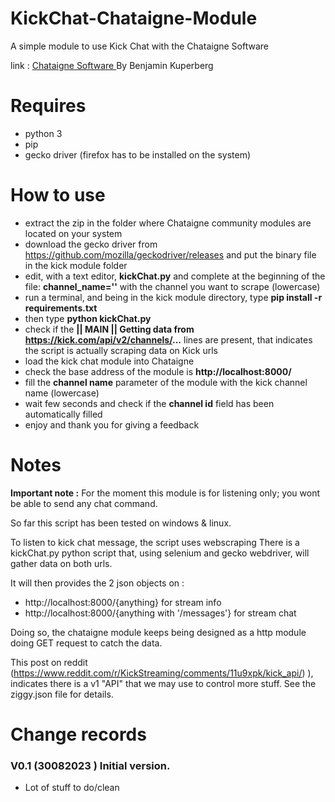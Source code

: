 # KickChat-Chataigne-Module
A simple module to use Kick Chat with the Chataigne Software

link :  <a href="http://benjamin.kuperberg.fr/chataigne/en" target="_blank">Chataigne Software </a> By Benjamin Kuperberg

# Requires 
  - python 3
  - pip
  - gecko driver (firefox has to be installed on the system)
  
 # How to use
   - extract the zip in the folder where Chataigne community modules are located on your system
   - download the gecko driver from https://github.com/mozilla/geckodriver/releases and put the binary file in the kick module folder
   - edit, with a text editor, **kickChat.py** and complete at the beginning of the file:  **channel_name=''** with the channel you want to scrape (lowercase)
   - run a terminal, and being in the kick module directory, type **pip install -r requirements.txt**
   - then type **python kickChat.py**
   - check if the **|| MAIN ||  Getting data from https://kick.com/api/v2/channels/...** lines are present, that indicates the script is actually scraping data on Kick urls
   - load the kick chat module into Chataigne
   - check the base address of the module is **http://localhost:8000/**
   - fill the **channel name** parameter of the module with the kick channel name (lowercase)
   - wait few seconds and check if the **channel id** field has been automatically filled
   - enjoy and thank you for giving a feedback

# Notes
**Important note :** For the moment this module is for listening only; you wont be able to send any chat command.

So far this script has been tested on windows & linux.

To listen to kick chat message, the script uses webscraping
There is a kickChat.py python script that, using selenium and gecko webdriver, will gather data on both urls.

It will then provides the 2 json objects on :
  -  http://localhost:8000/{anything}                    for stream info
  -  http://localhost:8000/{anything with '/messages'} for stream chat 

Doing so, the chataigne module keeps being designed as a http module doing GET request to catch the data.

This post on reddit (https://www.reddit.com/r/KickStreaming/comments/11u9xpk/kick_api/) ), indicates there is a v1 "API" that we may use to control more stuff.
See the ziggy.json file for details.

# Change records
### V0.1  (30082023 )  Initial version. 
  - Lot of stuff to do/clean


